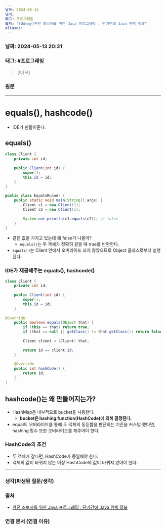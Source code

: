 ```yaml
---
날짜: 2024-05-13
넘버: 
태그: 프로그래밍
출처: "[Udemy]완전 초보자를 위한 Java 프로그래밍 : 단기간에 Java 완벽 정복"
aliases:
---
```

### 날짜:  2024-05-13 20:31

### 태그: #프로그래밍 

>[!메모]
>

### 원문
---
# equals(), hashcode()
- IDE가 만들어준다.
## equals()
```java
class Client {  
	private int id;  
	  
	public Client(int id) {  
		super();  
		this.id = id;  
	}  
}  
  
public class EqualsRunner {  
	public static void main(String[] args) {  
		Client c1 = new Client(1);  
		Client c2 = new Client(1);  
		  
		System.out.println(c1.equals(c2)); // false  
	}  
}
```
- 같은 값을 가지고 있는데 왜 false가 나올까?
	- `equals()`는 두 객체가 정확히 같을 때 true를 반환한다.
- `equals()`는 Client 안에서 오버라이드 되지 않았으므로 Object 클래스로부터 실행된다.
### IDE가 제공해주는 equals(), hashcode()
```java hl:10,20
class Client {  
	private int id;  
	  
	public Client(int id) {  
		super();  
		this.id = id;  
	}  
  
@Override  
	public boolean equals(Object that) {  
		if (this == that) return true;  
		if (that == null || getClass() != that.getClass()) return false;  
	  
		Client client = (Client) that;  
	  
		return id == client.id;  
	}  
	  
	@Override  
	public int hashCode() {  
		return id;  
	}  
}
```
## hashcode()는 왜 만들어지는가?
- HashMap은 내부적으로 bucket을 사용한다.
	- **bucket은 hashing function(HashCode)에 의해 결정된다.**
- equal의 오버라이드를 통해 두 객체의 동등함을 판단하는 기준을 커스텀 했다면, hashing 함수 또한 오버라이드를 해주어야 한다.
### HashCode의 조건
- 두 객체가 같다면, HashCode가 동일해야 한다.
- 객체의 값이 바뀌지 않는 이상 HashCode의 값이 바뀌지 않아야 한다.


---
### 생각(파생된 질문/생각)

### 출처
- [완전 초보자를 위한 Java 프로그래밍 : 단기간에 Java 완벽 정복](https://www.udemy.com/course/best-java-programming/?couponCode=ST6MT42324)

### 연결 문서 (연결 이유)
